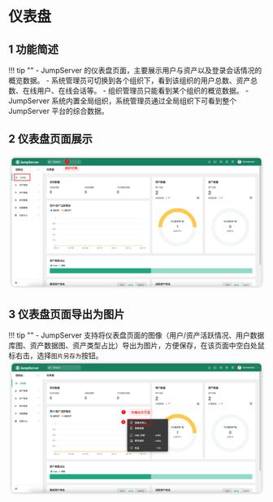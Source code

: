 # 仪表盘

## 1 功能简述
!!! tip ""
    - JumpServer 的仪表盘页面，主要展示用户与资产以及登录会话情况的概览数据。
    - 系统管理员可切换到各个组织下，看到该组织的用户总数、资产总数、在线用户、在线会话等。
    - 组织管理员只能看到某个组织的概览数据。
    - JumpServer 系统内置全局组织，系统管理员通过全局组织下可看到整个 JumpServer 平台的综合数据。

## 2 仪表盘页面展示
![admin_dashboard01](../../img/admin_dashboard01.png)

## 3 仪表盘页面导出为图片
!!! tip ""
    - JumpServer 支持将仪表盘页面的图像（用户/资产活跃情况、用户数据库图、资产数据图、资产类型占比）导出为图片，方便保存，在该页面中空白处鼠标右击，选择`图片另存为`按钮。
![admin_dashboard02](../../img/admin_dashboard02.png)